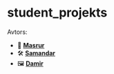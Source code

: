 # student_projekts

Avtors:
- 🎨 **[Masrur](https://github.com/abdimutalibovmasrur)**
- 🛠️ **[Samandar](https://github.com/Samandar005)**
- 🖼️ **[Damir](https://github.com/damirrustambek0v)**
